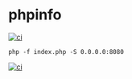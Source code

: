 # phpinfo
[![ci](https://github.com/franmvida/santander-phpinfo/actions/workflows/ci.yaml/badge.svg)](https://github.com/franmvida/santander-phpinfo/actions/workflows/ci.yaml)

```
php -f index.php -S 0.0.0.0:8080
```
[![ci](https://github.com/franmvida/santander-phpinfo/actions/workflows/ci.yaml/badge.svg?branch=docker)](https://github.com/franmvida/santander-phpinfo/actions/workflows/ci.yaml)
